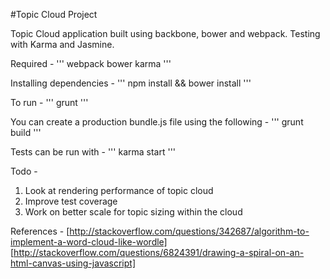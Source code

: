 #Topic Cloud Project

Topic Cloud application built using backbone, bower and webpack. Testing with Karma and Jasmine.

Required -
'''
webpack
bower
karma
'''

Installing dependencies -
'''
npm install && bower install
'''

To run -
'''
grunt
'''

You can create a production bundle.js file using the following -
'''
grunt build
'''

Tests can be run with -
'''
karma start
'''

Todo -
1. Look at rendering performance of topic cloud
2. Improve test coverage
3. Work on better scale for topic sizing within the cloud

References -
[http://stackoverflow.com/questions/342687/algorithm-to-implement-a-word-cloud-like-wordle]
[http://stackoverflow.com/questions/6824391/drawing-a-spiral-on-an-html-canvas-using-javascript]
